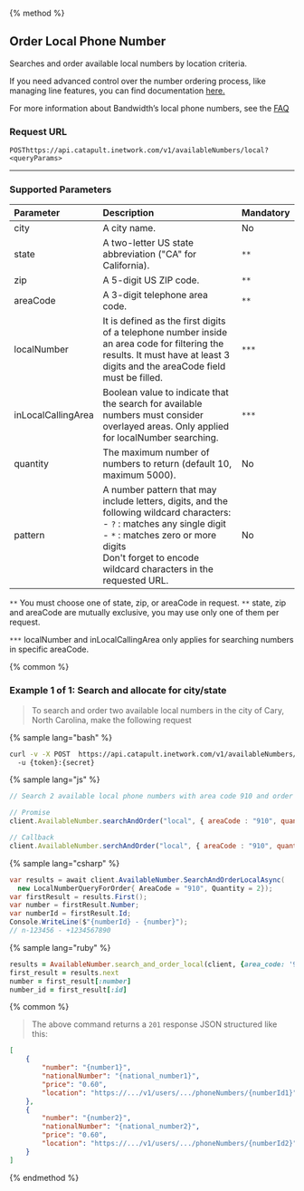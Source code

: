 {% method %}

## Order Local Phone Number
Searches and order available local numbers by location criteria.

<aside class="alert general">
<p>
If you need advanced control over the number ordering process, like managing line features, you can find documentation <a href="https://dev.bandwidth.com/docs/phone-numbers/">here.</a>
</p>
</aside>

For more information about Bandwidth’s local phone numbers, see the <a href="https://dev.bandwidth.com/faq/#voice">FAQ</a>

### Request URL
<code class="post">POST</code>`https://api.catapult.inetwork.com/v1/availableNumbers/local?<queryParams>`

---

### Supported Parameters

| Parameter          | Description                                                                                                                                                                                                                                   | Mandatory |
|:-------------------|:----------------------------------------------------------------------------------------------------------------------------------------------------------------------------------------------------------------------------------------------|:----------|
| city               | A city name.                                                                                                                                                                                                                                  | No        |
| state              | A two-letter US state abbreviation ("CA" for California).                                                                                                                                                                                     | `**`      |
| zip                | A 5-digit US ZIP code.                                                                                                                                                                                                                        | `**`      |
| areaCode           | A 3-digit telephone area code.                                                                                                                                                                                                                | `**`      |
| localNumber        | It is defined as the first digits of a telephone number inside an area code for filtering the results. It must have at least 3 digits and the areaCode field must be filled.                                                                  | `***`     |
| inLocalCallingArea | Boolean value to indicate that the search for available numbers must consider overlayed areas. Only applied for localNumber searching.                                                                                                        | `***`     |
| quantity           | The maximum number of numbers to return (default 10, maximum 5000).                                                                                                                                                                           | No        |
| pattern            | A number pattern that may include letters, digits, and the following wildcard characters: <br> - `?` : matches any single digit <br> - `*` : matches zero or more digits<br> Don't forget to encode wildcard characters in the requested URL. | No        |

<aside class="notice">
<p>
<code>**</code> You must choose one of state, zip, or areaCode in request.
<code>**</code> state, zip and areaCode are mutually exclusive, you may use only one of them per request.
</p>
</aside>
<aside class="notice">
<p>
<code>***</code> localNumber and inLocalCallingArea only applies for searching numbers in specific areaCode.
</p>
</aside>

{% common %}

### Example 1 of 1: Search and allocate for city/state

> To search and order two available local numbers in the city of Cary, North Carolina, make the following request

{% sample lang="bash" %}

```bash
curl -v -X POST  https://api.catapult.inetwork.com/v1/availableNumbers/local?city=Cary&state=NC&quantity=2 \
  -u {token}:{secret}
```

{% sample lang="js" %}

```js
// Search 2 available local phone numbers with area code 910 and order them

// Promise
client.AvailableNumber.searchAndOrder("local", { areaCode : "910", quantity : 2 }).then(function (numbers) {});

// Callback
client.AvailableNumber.serchAndOrder("local", { areaCode : "910", quantity : 2 }, function (err, numbers) {});
```

{% sample lang="csharp" %}

```csharp
var results = await client.AvailableNumber.SearchAndOrderLocalAsync(
  new LocalNumberQueryForOrder{ AreaCode = "910", Quantity = 2});
var firstResult = results.First();
var number = firstResult.Number;
var numberId = firstResult.Id;
Console.WriteLine($"{numberId} - {number}");
// n-123456 - +1234567890

```

{% sample lang="ruby" %}

```ruby
results = AvailableNumber.search_and_order_local(client, {area_code: '910', quantity: 2})
first_result = results.next
number = first_result[:number]
number_id = first_result[:id]
```


{% common %}

> The above command returns a `201` response JSON structured like this:

```json
[
    {
        "number": "{number1}",
        "nationalNumber": "{national_number1}",
        "price": "0.60",
        "location": "https://.../v1/users/.../phoneNumbers/{numberId1}"
    },
    {
        "number": "{number2}",
        "nationalNumber": "{national_number2}",
        "price": "0.60",
        "location": "https://.../v1/users/.../phoneNumbers/{numberId2}"
    }
]
```
{% endmethod %}
